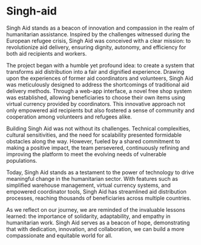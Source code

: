 # Singh-aid

Singh Aid stands as a beacon of innovation and compassion in the realm of humanitarian assistance. Inspired by the challenges witnessed during the European refugee crisis, Singh Aid was conceived with a clear mission: to revolutionize aid delivery, ensuring dignity, autonomy, and efficiency for both aid recipients and workers.

The project began with a humble yet profound idea: to create a system that transforms aid distribution into a fair and dignified experience. Drawing upon the experiences of former aid coordinators and volunteers, Singh Aid was meticulously designed to address the shortcomings of traditional aid delivery methods. Through a web-app interface, a novel free shop system was established, allowing beneficiaries to choose their own items using virtual currency provided by coordinators. This innovative approach not only empowered aid recipients but also fostered a sense of community and cooperation among volunteers and refugees alike.

Building Singh Aid was not without its challenges. Technical complexities, cultural sensitivities, and the need for scalability presented formidable obstacles along the way. However, fueled by a shared commitment to making a positive impact, the team persevered, continuously refining and improving the platform to meet the evolving needs of vulnerable populations.

Today, Singh Aid stands as a testament to the power of technology to drive meaningful change in the humanitarian sector. With features such as simplified warehouse management, virtual currency systems, and empowered coordinator tools, Singh Aid has streamlined aid distribution processes, reaching thousands of beneficiaries across multiple countries.

As we reflect on our journey, we are reminded of the invaluable lessons learned: the importance of solidarity, adaptability, and empathy in humanitarian work. Singh Aid serves as a beacon of hope, demonstrating that with dedication, innovation, and collaboration, we can build a more compassionate and equitable world for all.
